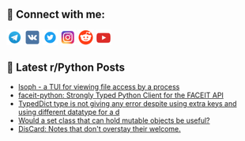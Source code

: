 ## 🔎 Connect with me:
[<img src="https://github.com/bullbesh/bullbesh/blob/main/images/Telegram.png" width="32" height="32" />](https://t.me/bullbesh)
[<img src="https://github.com/bullbesh/bullbesh/blob/main/images/VK.png" width="32" height="32" />](https://vk.com/bullbesh)
[<img src="https://github.com/bullbesh/bullbesh/blob/main/images/Twitter.png" width="32" height="32" />](https://twitter.com/bullbesh1)
[<img src="https://github.com/bullbesh/bullbesh/blob/main/images/Instagram.png" width="32" height="32" />](https://www.instagram.com/bullbesh)
[<img src="https://github.com/bullbesh/bullbesh/blob/main/images/Reddit.png" width="32" height="32" />](https://www.reddit.com/user/bullbesh)
[<img src="https://github.com/bullbesh/bullbesh/blob/main/images/YouTube.png" width="32" height="32" />](https://www.youtube.com/channel/UCtfjRs6uzgq5mfm8S06WTcg)

## 📕 Latest r/Python Posts
<!-- BLOG-POST-LIST:START -->
- [lsoph - a TUI for viewing file access by a process](https://www.reddit.com/r/Python/comments/1k5kj23/lsoph_a_tui_for_viewing_file_access_by_a_process/)
- [faceit-python: Strongly Typed Python Client for the FACEIT API](https://www.reddit.com/r/Python/comments/1k5idmt/faceitpython_strongly_typed_python_client_for_the/)
- [TypedDict type is not giving any error despite using extra keys and using different datatype for a d](https://www.reddit.com/r/Python/comments/1k5dy6x/typeddict_type_is_not_giving_any_error_despite/)
- [Would a set class that can hold mutable objects be useful?](https://www.reddit.com/r/Python/comments/1k5c8dk/would_a_set_class_that_can_hold_mutable_objects/)
- [DisCard: Notes that don&#39;t overstay their welcome.](https://www.reddit.com/r/Python/comments/1k5b06y/discard_notes_that_dont_overstay_their_welcome/)
<!-- BLOG-POST-LIST:END -->
